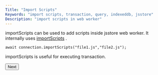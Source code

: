 ```yaml
---
Title: "Import Scripts"
Keywords: "import scripts, transaction, query, indexeddb, jsstore"
Description: "import scripts in web worker"
---
```


importScripts can be used to add scripts inside jsstore web worker. It internally uses [importScripts](https://developer.mozilla.org/en-US/docs/Web/API/WorkerGlobalScope/importScripts) .


```
await connection.importScripts("file1.js","file2.js");
```

importScripts is useful for executing transaction.

<p class="margin-top-40px center-align">
    <button class="btn info btnNext">Next</button>
</p>